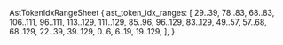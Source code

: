 AstTokenIdxRangeSheet {
    ast_token_idx_ranges: [
        29..39,
        78..83,
        68..83,
        106..111,
        96..111,
        113..129,
        111..129,
        85..96,
        96..129,
        83..129,
        49..57,
        57..68,
        68..129,
        22..39,
        39..129,
        0..6,
        6..19,
        19..129,
    ],
}
